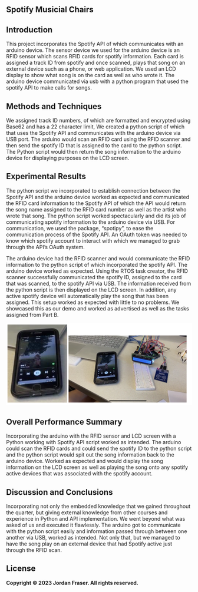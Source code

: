 ## Spotify Musicial Chairs

## Introduction
This project incorporates the Spotify API of which communicates with an arduino device. The sensor device we used for the arduino
device is an RFID sensor which scans RFID cards for spotify information. Each card is assigned
a track ID from spotify and once scanned, plays that song on an external device such as a phone,
or web application. We used an LCD display to show what song is on the card as well as who
wrote it. The arduino device communicated via usb with a python program that used the spotify
API to make calls for songs.

## Methods and Techniques
We assigned track ID numbers, of which are formatted and encrypted using Base62 and has a 22 character limit, We
created a python script of which that uses the Spotify API and communicates with the arduino
device via USB port. The arduino would scan an RFID card using the RFID scanner and then
send the spotify ID that is assigned to the card to the python script. The Python script would then
return the song information to the arduino device for displaying purposes on the LCD screen.

## Experimental Results
The python script we incorporated to establish connection between the Spotify API
and the arduino device worked as expected and communicated the RFID card information to 
the Spotify API of which the API would return the song name assigned to the RFID card number as
well as the artist who wrote that song. The python script worked spectacularly and did its job of
communicating spotify information to the arduino device via USB. For communication, we used
the package, “spotipy”, to ease the communication process of the Spotify API. An OAuth token
was needed to know which spotify account to interact with which we managed to grab through
the API’s OAuth system.

The arduino device had the RFID scanner and would communicate the RFID information
to the python script of which incorporated the spotify API. The arduino device worked as
expected. Using the RTOS task creator, the RFID scanner successfully communicated the spotify
ID, assigned to the card that was scanned, to the spotify API via USB. The information received
from the python script is then displayed on the LCD screen. In addition, any active spotify device
will automatically play the song that has been assigned. This setup worked as expected with little
to no problems. We showcased this as our demo and worked as advertised as well as the tasks
assigned from Part B.

![alt text](./images/song_display.png)

## Overall Performance Summary
Incorporating the arduino with the RFID sensor and
LCD screen with a Python working with Spotify API script worked as intended. The arduino
could scan the RFID cards and could send the spotify ID to the python script and the python
script would spit out the song information back to the arduino device. Worked as expected and
would display the song information on the LCD screen as well as playing the song onto any
spotify active devices that was associated with the spotify account.

## Discussion and Conclusions
Incorporating not only the embedded knowledge that we gained throughout the quarter,
but giving external knowledge from other courses and experience in Python and API
implementation. We went beyond what was asked of us and executed it flawlessly. The arduino
got to communicate with the python script easily and information passed through between one
another via USB, worked as intended. Not only that, but we managed to have the song play on an
external device that had Spotify active just through the RFID scan.

## License
**Copyright &copy; 2023 Jordan Fraser. All rights reserved.**